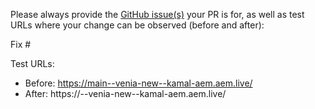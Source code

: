 Please always provide the [GitHub issue(s)](../issues) your PR is for, as well as test URLs where your change can be observed (before and after):

Fix #<gh-issue-id>

Test URLs:
- Before: https://main--venia-new--kamal-aem.aem.live/
- After: https://<branch>--venia-new--kamal-aem.aem.live/
